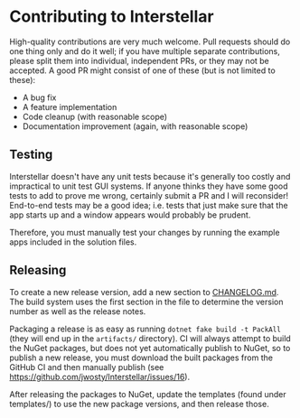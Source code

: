 # Contributing to Interstellar

High-quality contributions are very much welcome. Pull requests should do one thing only and do it well; if you have multiple separate contributions, please split them
into individual, independent PRs, or they may not be accepted. A good PR might consist of one of these (but is not limited to these):

* A bug fix
* A feature implementation
* Code cleanup (with reasonable scope)
* Documentation improvement (again, with reasonable scope)

## Testing

Interstellar doesn't have any unit tests because it's generally too costly and impractical to unit test GUI systems. If anyone thinks they have some good tests to add
to prove me wrong, certainly submit a PR and I will reconsider! End-to-end tests may be a good idea; i.e. tests that just make sure that the app starts up and a window
appears would probably be prudent.

Therefore, you must manually test your changes by running the example apps included in the solution files.

## Releasing

To create a new release version, add a new section to [CHANGELOG.md](CHANGELOG.md). The build system uses the first section in the file to determine the version number
as well as the release notes.

Packaging a release is as easy as running ``dotnet fake build -t PackAll`` (they will end up in the ``artifacts/`` directory). CI will always attempt to build the
NuGet packages, but does not yet automatically publish to NuGet, so to publish a new release, you must download the built packages from the GitHub CI and then manually
publish (see https://github.com/jwosty/Interstellar/issues/16).

After releasing the packages to NuGet, update the templates (found under templates/) to use the new package versions, and then release those.
